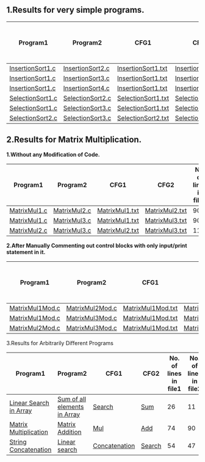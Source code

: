 1.Results for very simple programs.
-------

Program1  | Program2    | CFG1 		 | CFG2 	  | No. of lines in file1 | No. of lines in file2 | Diff. Count |
----------|-------------|------------|------------|-----------------------|-----------------------|-------------|
[InsertionSort1.c](test/InsertionSort1.c) | [InsertionSort2.c](test/InsertionSort2.c) | [InsertionSort1.txt](testStructure/InsertionSort1.txt) |[InsertionSort2.txt](testStructure/InsertionSort2.txt) | 42 | 42 | 0 |
[InsertionSort1.c](test/InsertionSort1.c) | [InsertionSort3.c](test/InsertionSort3.c) | [InsertionSort1.txt](testStructure/InsertionSort1.txt) |[InsertionSort3.txt](testStructure/InsertionSort3.txt) | 42 | 42 | 0 |
[InsertionSort1.c](test/InsertionSort1.c) | [InsertionSort4.c](test/InsertionSort4.c) | [InsertionSort1.txt](testStructure/InsertionSort1.txt) |[InsertionSort4.txt](testStructure/InsertionSort4.txt) | 42 | 42 | 0 | 
[SelectionSort1.c](test/SelectionSort1.c) | [SelectionSort2.c](test/SelectionSort2.c) | [SelectionSort1.txt](testStructure/SelectionSort1.txt) |[SelectionSort2.txt](testStructure/SelectionSort2.txt) | 50 | 44 | 18 |
[SelectionSort1.c](test/SelectionSort1.c) | [SelectionSort3.c](test/SelectionSort3.c) | [SelectionSort1.txt](testStructure/SelectionSort1.txt) |[SelectionSort3.txt](testStructure/SelectionSort3.txt) | 50 | 44 | 18 | 
[SelectionSort2.c](test/SelectionSort2.c) | [SelectionSort3.c](test/SelectionSort3.c) | [SelectionSort2.txt](testStructure/SelectionSort2.txt) |[SelectionSort3.txt](testStructure/SelectionSort3.txt) | 44 | 44 | 0 |

2.Results for Matrix Multiplication.
---------

**1.Without any Modification of Code.**  

Program1  | Program2    | CFG1 		 | CFG2 	  | No. of lines in file1 | No. of lines in file2 | Diff. Count |
----------|-------------|------------|------------|-----------------------|-----------------------|-------------|
[MatrixMul1.c](test/MatrixMul1.c) | [MatrixMul2.c](test/MatrixMul2.c) | [MatrixMul1.txt](testStructure/MatrixMul1.txt) |[MatrixMul2.txt](testStructure/MatrixMul2.txt) | 90 | 144 | 100 |
[MatrixMul1.c](test/MatrixMul1.c) | [MatrixMul3.c](test/MatrixMul3.c) | [MatrixMul1.txt](testStructure/MatrixMul1.txt) |[MatrixMul3.txt](testStructure/MatrixMul3.txt) | 90 | 116 | 72 |
[MatrixMul2.c](test/MatrixMul2.c) | [MatrixMul3.c](test/MatrixMul3.c) | [MatrixMul2.txt](testStructure/MatrixMul2.txt) |[MatrixMul3.txt](testStructure/MatrixMul3.txt) | 114 | 116 | 98 |

**2.After Manually Commenting out control blocks with only input/print statement in it.**   

Program1  | Program2    | CFG1 		 | CFG2 	  | No. of lines in file1 | No. of lines in file2 | Diff. Count |
----------|-------------|------------|------------|-----------------------|-----------------------|-------------|
[MatrixMul1Mod.c](test/MatrixMul1Mod.c) | [MatrixMul2Mod.c](test/MatrixMul2Mod.c) | [MatrixMul1Mod.txt](testStructure/MatrixMul1Mod.txt) |[MatrixMul2Mod.txt](testStructure/MatrixMul2Mod.txt) | 38 | 54 | 36 |
[MatrixMul1Mod.c](test/MatrixMul1Mod.c) | [MatrixMul3Mod.c](test/MatrixMul3Mod.c) | [MatrixMul1Mod.txt](testStructure/MatrixMul1Mod.txt) |[MatrixMul3Mod.txt](testStructure/MatrixMul3Mod.txt) | 38 | 47 | 31 |
[MatrixMul2Mod.c](test/MatrixMul2Mod.c) | [MatrixMul3Mod.c](test/MatrixMul3Mod.c) | [MatrixMul1Mod.txt](testStructure/MatrixMul1Mod.txt) |[MatrixMul3Mod.txt](testStructure/MatrixMul3Mod.txt) | 54 | 47 | 31 |

3.Results for Arbitrarily Different Programs

Program1  | Program2    | CFG1 		 | CFG2 	  | No. of lines in file1 | No. of lines in file2 | Diff. Count |
----------|-------------|------------|------------|-----------------------|-----------------------|-------------|
[Linear Search in Array](test/Arbit2A.c) | [Sum of all elements in Array](test/Arbit2B) | [Search](testStructure/Arbit2B.txt) |[Sum](testStructure/Arbit2B.txt) | 26 | 11 | 21 |
[Matrix Multiplication](test/Arbit3A.c) | [Matrix Addition](test/Arbit3B.c) | [Mul](testStructure/Arbit3A.txt) |[Add](testStructure/Arbit3B.txt) | 74 | 90 | 50 |
[String Concatenation](test/Arbit4A.c) | [Linear search](test/Arbit4B.c) | [Concatenation](testStructure/Arbit4A.txt) |[Search](testStructure/Arbit4B.txt) | 54 | 47 | 31 |






